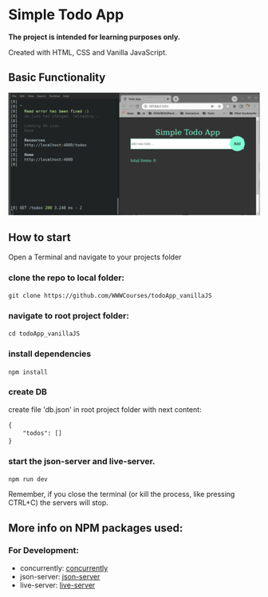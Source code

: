 # Simple Todo App

**The project is intended for learning purposes only.**

Created with HTML, CSS and Vanilla JavaScript.

## Basic Functionality

![todoAppDemoWithServer](./todoAppDemoWithServer.gif "todoAppDemoWithServer")

## How to start
Open a Terminal and navigate to your projects folder
### clone the repo to local folder:
`git clone https://github.com/WWWCourses/todoApp_vanillaJS`

### navigate to root project folder:
`cd todoApp_vanillaJS`

### install dependencies
`npm install`

### create DB
create file 'db.json' in root project folder with next content:
```
{
	"todos": []
}
```
### start the json-server and live-server.
`npm run dev`

Remember, if you close the terminal (or kill the process, like pressing CTRL+C) the servers will stop.

## More info on NPM packages used:
### For Development:
* concurrently: [concurrently](https://www.npmjs.com/package/concurrently)
* json-server: [json-server](https://www.npmjs.com/package/json-server)
* live-server: [live-server](https://www.npmjs.com/package/live-server)